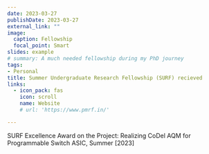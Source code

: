 ```yaml
---
date: 2023-03-27
publishDate: 2023-03-27
external_link: ""
image:
  caption: Fellowship
  focal_point: Smart
slides: example
# summary: A much needed fellowship during my PhD journey
tags:
- Personal
title: Summer Undergraduate Research Fellowship (SURF) recieved
links:
  - icon_pack: fas
    icon: scroll
    name: Website
    # url: 'https://www.pmrf.in/'

---
```

SURF Excellence Award on the Project: Realizing CoDel AQM for Programmable Switch ASIC, Summer [2023]

<!-- The Prime Minister's Research Fellows (PMRF) Scheme has been designed for improving the quality of research in various higher educational institutions in the country. The institutes which can offer PMRF include all the IITs, all the IISERs, Indian Institute of Science, Bengaluru and some of the top Central Universities/NITs that offer science and/or technology degrees.

* The candidates are selected through a rigorous selection process and their performance are reviewed suitably through a national convention. -->
